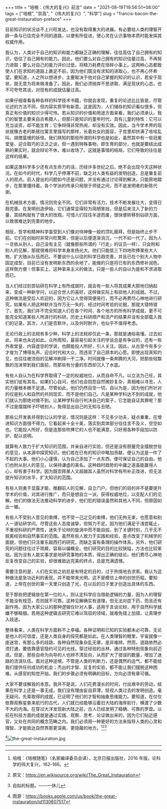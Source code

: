 +++
title = "培根：《伟大的复兴》前言"
date = "2021-08-19T19:56:51+08:00"
tags = ["培根", "崇高", "《伟大的复兴》", "科学"]
slug = "francis-bacon-the-great-instauration-preface"
+++

目前知识的状况谈不上兴旺发达，也没有取得重大的进展。有必要给人类的理智开辟一条与已往完全不同的道路，以便有所促进，使心灵在认识事物本质时能发挥其权威作用。

我认为，人类对于自己的知识和能力都缺乏正确的理解，往往高估了自己拥有的知识，低估了自己拥有的能力。因此，他们要么对自己拥有的知识估量过高，不再努力进取；要么对自己的能力评价过低，将精力耗费在琐碎小事上。这两种心态都致使人们在求知的道路上裹足不前，因为他们既没有求知的进取心，也不再心怀希望。要知道，人之所以想进步，主要取决于他对自己掌握的知识的认识，若安于现状，就无意为将来做准备了。因此，我们必须抛弃不思进取、满足现状的心态，也不可夸夸其谈，对现有的成就估量过高。

如果仔细查看各种各样的科学技术书籍，你就会发现，重复的论述比比皆是，尽管论述的方法不同，但内容实质罕有新意。这是因为，人们储存的知识看似很多，但真正有价值的知识少得可怜。若从知识的价值和用途方面来看，我们必须承认，我们的智慧主要来自古希腊人，但那只是知识的童年时代，具有儿童的特性：它可以充当谈资，却不能生育；它争辩得非常热闹，却没有实效。因此，当今学术界的现状就像古老的斯居拉寓言里描写的那样，长着处女的面容，子宫里却挤满了吱哇乱叫、胡搅蛮缠的妖怪。我们熟知的那些所谓的科学也是如此，虽然其中有一些冠冕堂皇、迎合取巧的泛泛之谈，但一遇到特殊事物，即生育的部分，也就是要结出成熟的果实时，就会辩论不休，难以收场了。这就是事情的结局，它们导致的往往是这样的结果。

如果这类科学多少还有点生命力的话，历经许多世纪之后，绝不会出现今天这种状况。在如今的时代，科学几乎停滞不前，缺乏对人类有益的发明创造，总是重复前人的观点。前人提出的问题如今还是问题，并没有通过讨论得到解决，只能原地踏步，在那里僵持着。各个学派的传承只局限于师徒之间，而不是发明者的新陈代谢。

在机械技术方面，情况则完全不同。它们非常有活力，技术不断发展壮大，变得日趋完善。在发明创造伊始，它们通常显得较为简陋笨拙，但是后来注入了新的力量，其结构就有了很大的改观。可惜人们往往半途而废，很快便转移到钻研方面，以致很难达到完善的地步。

相反，哲学和精神科学虽受到人们像对待神像一般的顶礼膜拜，但是始终止步不前。它们在创始时非常兴旺繁荣，但是以后便逐渐消沉，一代不如一代了。因为人一旦依从别人，自己没有主见（就像那些所谓的「行走」的议员一样），只会附和别人的见解，那就很难将科学本身发扬光大。他们只能低三下四地吹捧某些大人物，扩大随从队伍而已。不要说什么以往的科学日趋完善，并且已在个别大人物中固定成型，目前已没有发明新东西的余地了，能做的只是将已有的东西修补润色。这样倒方便！但事实上，这种拿来主义的做法，只是一些人的自以为是和不求进取而已。

当人们经过刻苦钻研在科学上有所成就时，就会有一些人将其成果大胆地归纳起来，变成一种新学问，以迎合世人的喜好。这样做实际上有损他人的成就。不过，这种做法是受后人欢迎的，因为它让人觉得简便易行，而不必再费尽心神地进行研究。如果有人把这种默许当作万无一失的、经过时间考验的论据，那就大错特错了。首先，我们并不完全知道人们在各个时间、各个地方的所有科学成就，更不可能完全知道某些人所进行的科研。历史上科研顺产和流产的结果并没有全部载入我们的记录。其次，人们是否默许，以及何时默许，也似乎不值得考虑。

无论行政上的法规有多少种，科学上的法规却仅此一条，那就是通俗易懂。过去如此，将来也永远如此。众所周知，最容易引起关注的学说总是有争议的，还有一些外表堂皇、内容虚空的学说，也颇能投人所好，引人关注。因此，从古至今有多少才俊为了博得名声、迎合时代和大众，而违背了自己原本的心愿。即使出现真知灼见，也往往被流俗的见解冲刷得一干二净。时间就像一条奔腾的大河，把那些轻飘飘的泡沫带到我们面前，而那些有分量的东西却沉入了水底。

有些人自认为在科学界取得了一定的权威地位，从而自命不凡，以立法为己任，其实他们徒有其名。如果扪心自问，他们也会抱怨自然微妙复杂，真相难以寻觅，人的力量根本微不足道。尽管如此，他们仍然目空一切，自以为是，因为他们所针对的仅是别人和自然的共同现实，而不是他们自己。凡是某种学科达不到的成就，他们就认为那绝对做不到。让某种学科自行判决自己的案子，它怎能自证其罪呢？那不过是摆摆样子吓唬别人，免得显出自己的无知与丑陋。

那些公开发表并得到公认的学说，情况则是这样：不见多少功夫，疑点重重，在增进知识方面很不得力。它看起来十全十美，落实到具体部分往往言不及义，空空如也。它能投人所好，但是连那些吹捧它的人也不能满意，只好用各种手段加以防护，配以说明。

就算有人致力于扩大知识的范围，并亲自进行实验，但还是没有胆量完全摆脱世俗的意见，从本源中探究知识。他们若在已有的知识中略加贡献，便认为这是一件了不起的大事。他们小心谨慎，认为自己添加了一点东西，便可保证自己的自由。他们也附从别人的意见，以保持谦虚的美名。这种趋时趋势的中庸之道虽能赢得人心，却有害于科学。因为既崇拜某人又超越其人虽然对科学有所补正改进，但无法提升知识的水平，扩大知识的范围。

有些人则勇于显露才能，推翻前人的见解，自立门户。但他们的目的并不是要提升学术的价值，对其进行推广，而只是想自立一派，获得权威地位，以支配人们的见解。他们的做法无法推动科学的进步，他们犯的错误虽然和其他人不同，但原因如出一辙。

有些人不受别人意见的束缚，也不受一己之见的束缚，他们无拘无束，也愿意和别人一道钻研学问。尽管这些人态度诚挚，但努力不足。因为他们满足于浅尝辄止，不重视科研的严肃性，迷失于论辩的旋涡中而不能自拔。到了关键时刻，几乎无不脱离经验和自然事实的范围。虽然有些人致力于实践和经验，差点改变了机械学的面貌，但他们只注重东敲西打的研究，而缺乏富有条理的操作体系。另外，他们研究的问题往往过于琐屑，容易以偏概全。他们研究的目的比较狭隘，方法也比较笨拙，因为没有人能实事求是地研究事物的本质，得出正确的结论。他们费尽心神地反复改变自己的实验，却很难抵达完美的终点，总是充满遗憾。

需要注意的是，人们在实验之初总是有特定的目的，过于热情地去求索。我认为这种做法是急功近利的表现，并不能带来光明。这不是模仿上帝的创世历程。要知道，上帝在创世的第一天里只创造了光，在以后的日子里才创造出具体的东西。

至于那些把逻辑放在第一位的人，则认定科学应当借助逻辑的力量，因为人的理智不能没有规范，否则就不可靠。这种见解确实有道理，但无法对症下药，而且还有副作用。因为大家公认的那种逻辑仅针对人事，适用于言谈论辩，用于自然科学就嫌不够精细。若用这种逻辑去研究它难以驾驭的领域，就难免错上加错，让真理步入歧途。

整体看来，人类在科学方面称不上幸福。各种证明和已知的实验都未必可靠，无论是他人的可信度，还是人类自身的探究都是如此。在人类理智的眼里，宇宙就像一座迷宫，有那么多的歧路，各种自然现象杂乱无章，是非难辨。然而，道路依然必须打通，要依靠感官隐约可见的光线，穿过经验的丛林，通过各种特别现象向前迈进。但是，那些自命为向导的人也辨不清反向，从而扩大了错误的数量，增加了迷路的流浪队伍。面对这种逆境，不管是人类的判断力，还是偶然的运气，都不能给我们提供任何成功的机会；杰出的才智、反复的实验，都不能让我们摆脱这种困难。从感官的知觉开始，我们的步骤必须有明确的目标，方向必须有章可循。

大家不要误解我的本意。我并不是说，人们花费漫长的时间，付出艰辛的劳动，结果在科学上还是一事无成。我们没有理由妄自菲薄，轻视人类过去的发明创造。毫无疑问，先辈取得的成就，已证明了他们的才智和抽象思维能力。要知道，在仅仅依靠观察星象来航行的古代，人们就已经能够沿着旧大陆的海岸航行，横渡了少数不大的内海。在穿过大洋发现新大陆之前，古人已经发明了精确、可靠的罗盘。以前在科技方面的成就是通过实践、观察、思考、论证做出来的，因为它们贴近感官，又处在共同的概念范畴之内。我们必须用一种更好的方法来指导人类的心灵和理智，才能抵达自然界那更深奥、更隐蔽的地方。[^1][^2][^3]

[^4]![the-great-instauration.jpg](/images/the-great-instauration.jpg "学术上的哥伦布（自拟）")

---

[^1]: 培根：《培根随笔》（名家编译委员会译），北京日报出版社，2016 年版，论科学的伟大复兴，162–166。
[^2]: 原文：<https://en.wikisource.org/wiki/The_Great_Instauration>
[^3]: 自拟的标题。——一休儿
[^4]: 图源：<https://books.apple.com/us/book/the-great-instauration/id1130607517>

